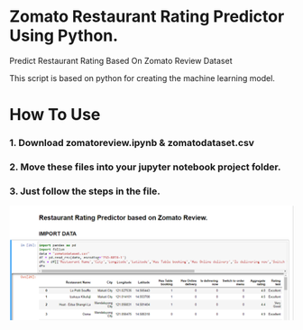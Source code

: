 # Zomato Restaurant Rating Predictor Using Python.

Predict Restaurant Rating Based On Zomato Review Dataset

This script is based on python for creating the machine learning model.


# How To Use 

### 1. Download zomatoreview.ipynb  &  zomatodataset.csv
### 2. Move these files into your jupyter notebook project folder. 
### 3. Just follow the steps in the file. 

![screenshoot](https://github.com/ridhoswasta/ZomatoRestaurantRatingPrediction/blob/master/screenshoot1.png?raw=true)
